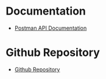# Documentation

- [Postman API Documentation](https://documenter.getpostman.com/view/32137512/2sA3XTefMh)

# Github Repository

- [Github Repository](https://github.com/agusheryanto182/express-sushi)
